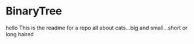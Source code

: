 # BinaryTree
hello
This is the readme for a repo all about cats...big and small...short or long haired
